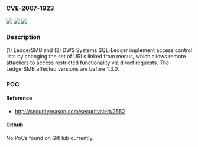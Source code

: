### [CVE-2007-1923](https://cve.mitre.org/cgi-bin/cvename.cgi?name=CVE-2007-1923)
![](https://img.shields.io/static/v1?label=Product&message=n%2Fa&color=blue)
![](https://img.shields.io/static/v1?label=Version&message=n%2Fa&color=blue)
![](https://img.shields.io/static/v1?label=Vulnerability&message=n%2Fa&color=brighgreen)

### Description

(1) LedgerSMB and (2) DWS Systems SQL-Ledger implement access control lists by changing the set of URLs linked from menus, which allows remote attackers to access restricted functionality via direct requests. The LedgerSMB affected versions are before 1.3.0.

### POC

#### Reference
- http://securityreason.com/securityalert/2552

#### Github
No PoCs found on GitHub currently.

